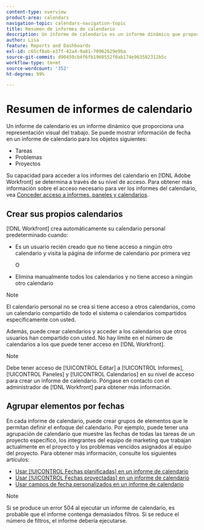 ```yaml
---
content-type: overview
product-area: calendars
navigation-topic: calendars-navigation-topic
title: Resumen de informes de calendario
description: Un informe de calendario es un informe dinámico que proporciona una representación visual del trabajo. Puede visualizar información sobre fechas en un informe de calendario para tareas, problemas y proyectos.
author: Lisa
feature: Reports and Dashboards
exl-id: c65cf8ab-e37f-42a4-9a81-70962629e9ba
source-git-commit: d90459cb4f6fb1960552f0ab174e963582312b5c
workflow-type: tm+mt
source-wordcount: '352'
ht-degree: 99%

---
```


# Resumen de informes de calendario

<!-- Audited: 01/2024 -->

Un informe de calendario es un informe dinámico que proporciona una representación visual del trabajo. Se puede mostrar información de fecha en un informe de calendario para los objetos siguientes:

* Tareas
* Problemas
* Proyectos

Su capacidad para acceder a los informes del calendario en [!DNL Adobe Workfront] se determina a través de su nivel de acceso. Para obtener más información sobre el acceso necesario para ver los informes del calendario, vea [Conceder acceso a informes, paneles y calendarios](../../../administration-and-setup/add-users/configure-and-grant-access/grant-access-reports-dashboards-calendars.md).

## Crear sus propios calendarios

[!DNL Workfront] crea automáticamente su calendario personal predeterminado cuando:

* Es un usuario recién creado que no tiene acceso a ningún otro calendario y visita la página de informe de calendario por primera vez

  O

* Elimina manualmente todos los calendarios y no tiene acceso a ningún otro calendario

>[!NOTE]
>
>El calendario personal no se crea si tiene acceso a otros calendarios, como un calendario compartido de todo el sistema o calendarios compartidos específicamente con usted.

Además, puede crear calendarios y acceder a los calendarios que otros usuarios han compartido con usted. No hay límite en el número de calendarios a los que puede tener acceso en [!DNL Workfront].

>[!NOTE]
>
>Debe tener acceso de [!UICONTROL Editar] a [!UICONTROL Informes], [!UICONTROL Paneles] y [!UICONTROL Calendarios] en su nivel de acceso para crear un informe de calendario. Póngase en contacto con el administrador de [!DNL Workfront] para obtener más información.

## Agrupar elementos por fechas

En cada informe de calendario, puede crear grupos de elementos que le permitan definir el enfoque del calendario. Por ejemplo, puede tener una agrupación de calendario que muestre las fechas de todas las tareas de un proyecto específico, los integrantes del equipo de marketing que trabajan actualmente en el proyecto y los problemas vencidos asignados al equipo del proyecto. Para obtener más información, consulte los siguientes artículos:

* [Usar [!UICONTROL Fechas planificadas] en un informe de calendario](../../../reports-and-dashboards/reports/calendars/use-planned-dates.md)
* [Usar [!UICONTROL Fechas proyectadas] en un informe de calendario](../../../reports-and-dashboards/reports/calendars/use-projected-dates.md)
* [Usar campos de fecha personalizados en un informe de calendario](../../../reports-and-dashboards/reports/calendars/use-custom-dates.md)

>[!NOTE]
>
>Si se produce un error 504 al ejecutar un informe de calendario, es probable que el informe contenga demasiados filtros. Si se reduce el número de filtros, el informe debería ejecutarse.

